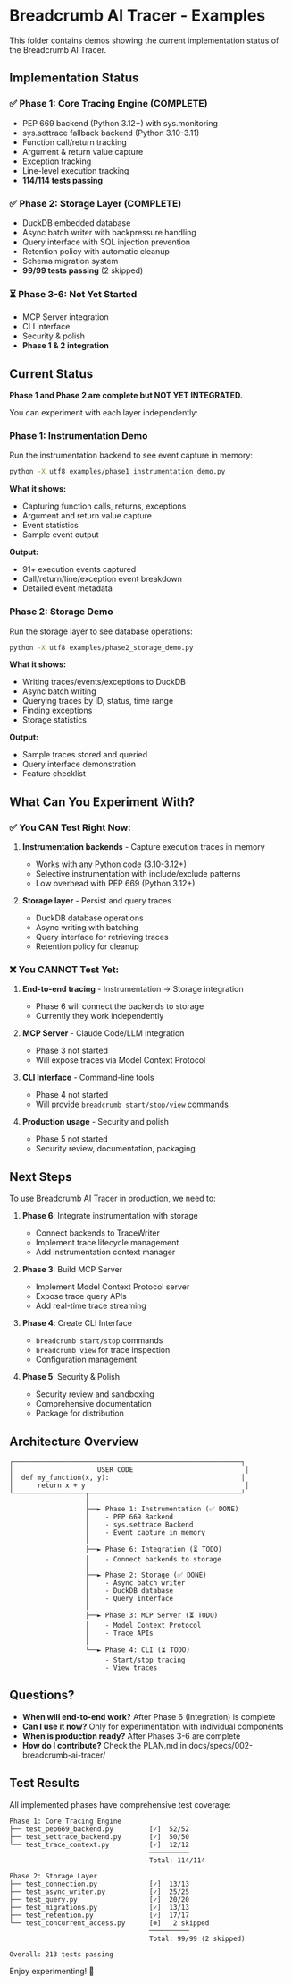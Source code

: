 # Breadcrumb AI Tracer - Examples

This folder contains demos showing the current implementation status of the Breadcrumb AI Tracer.

## Implementation Status

### ✅ Phase 1: Core Tracing Engine (COMPLETE)
- PEP 669 backend (Python 3.12+) with sys.monitoring
- sys.settrace fallback backend (Python 3.10-3.11)
- Function call/return tracking
- Argument & return value capture
- Exception tracking
- Line-level execution tracking
- **114/114 tests passing**

### ✅ Phase 2: Storage Layer (COMPLETE)
- DuckDB embedded database
- Async batch writer with backpressure handling
- Query interface with SQL injection prevention
- Retention policy with automatic cleanup
- Schema migration system
- **99/99 tests passing** (2 skipped)

### ⏳ Phase 3-6: Not Yet Started
- MCP Server integration
- CLI interface
- Security & polish
- **Phase 1 & 2 integration**

## Current Status

**Phase 1 and Phase 2 are complete but NOT YET INTEGRATED.**

You can experiment with each layer independently:

### Phase 1: Instrumentation Demo

Run the instrumentation backend to see event capture in memory:

```bash
python -X utf8 examples/phase1_instrumentation_demo.py
```

**What it shows:**
- Capturing function calls, returns, exceptions
- Argument and return value capture
- Event statistics
- Sample event output

**Output:**
- 91+ execution events captured
- Call/return/line/exception event breakdown
- Detailed event metadata

### Phase 2: Storage Demo

Run the storage layer to see database operations:

```bash
python -X utf8 examples/phase2_storage_demo.py
```

**What it shows:**
- Writing traces/events/exceptions to DuckDB
- Async batch writing
- Querying traces by ID, status, time range
- Finding exceptions
- Storage statistics

**Output:**
- Sample traces stored and queried
- Query interface demonstration
- Feature checklist

## What Can You Experiment With?

### ✅ You CAN Test Right Now:

1. **Instrumentation backends** - Capture execution traces in memory
   - Works with any Python code (3.10-3.12+)
   - Selective instrumentation with include/exclude patterns
   - Low overhead with PEP 669 (Python 3.12+)

2. **Storage layer** - Persist and query traces
   - DuckDB database operations
   - Async writing with batching
   - Query interface for retrieving traces
   - Retention policy for cleanup

### ❌ You CANNOT Test Yet:

1. **End-to-end tracing** - Instrumentation → Storage integration
   - Phase 6 will connect the backends to storage
   - Currently they work independently

2. **MCP Server** - Claude Code/LLM integration
   - Phase 3 not started
   - Will expose traces via Model Context Protocol

3. **CLI Interface** - Command-line tools
   - Phase 4 not started
   - Will provide `breadcrumb start/stop/view` commands

4. **Production usage** - Security and polish
   - Phase 5 not started
   - Security review, documentation, packaging

## Next Steps

To use Breadcrumb AI Tracer in production, we need to:

1. **Phase 6**: Integrate instrumentation with storage
   - Connect backends to TraceWriter
   - Implement trace lifecycle management
   - Add instrumentation context manager

2. **Phase 3**: Build MCP Server
   - Implement Model Context Protocol server
   - Expose trace query APIs
   - Add real-time trace streaming

3. **Phase 4**: Create CLI Interface
   - `breadcrumb start/stop` commands
   - `breadcrumb view` for trace inspection
   - Configuration management

4. **Phase 5**: Security & Polish
   - Security review and sandboxing
   - Comprehensive documentation
   - Package for distribution

## Architecture Overview

```
┌─────────────────────────────────────────────────────────┐
│                     USER CODE                            │
│  def my_function(x, y):                                 │
│      return x + y                                        │
└──────────────────┬──────────────────────────────────────┘
                   │
                   ├──► Phase 1: Instrumentation (✅ DONE)
                   │    - PEP 669 Backend
                   │    - sys.settrace Backend
                   │    - Event capture in memory
                   │
                   ├──► Phase 6: Integration (⏳ TODO)
                   │    - Connect backends to storage
                   │
                   ├──► Phase 2: Storage (✅ DONE)
                   │    - Async batch writer
                   │    - DuckDB database
                   │    - Query interface
                   │
                   ├──► Phase 3: MCP Server (⏳ TODO)
                   │    - Model Context Protocol
                   │    - Trace APIs
                   │
                   └──► Phase 4: CLI (⏳ TODO)
                        - Start/stop tracing
                        - View traces
```

## Questions?

- **When will end-to-end work?** After Phase 6 (Integration) is complete
- **Can I use it now?** Only for experimentation with individual components
- **When is production ready?** After Phases 3-6 are complete
- **How do I contribute?** Check the PLAN.md in docs/specs/002-breadcrumb-ai-tracer/

## Test Results

All implemented phases have comprehensive test coverage:

```
Phase 1: Core Tracing Engine
├── test_pep669_backend.py         [✓]  52/52
├── test_settrace_backend.py       [✓]  50/50
└── test_trace_context.py          [✓]  12/12
                                   ──────────
                                   Total: 114/114

Phase 2: Storage Layer
├── test_connection.py             [✓]  13/13
├── test_async_writer.py           [✓]  25/25
├── test_query.py                  [✓]  20/20
├── test_migrations.py             [✓]  13/13
├── test_retention.py              [✓]  17/17
└── test_concurrent_access.py      [⊗]   2 skipped
                                   ──────────
                                   Total: 99/99 (2 skipped)

Overall: 213 tests passing
```

Enjoy experimenting! 🚀
